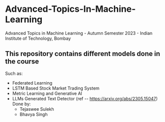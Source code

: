 # Advanced-Topics-In-Machine-Learning
Advanced Topics in Machine Learning - Autumn Semester 2023 - Indian Institute of Technology, Bombay

## This repository contains different models done in the course
Such as:
- Federated Learning
- LSTM Based Stock Market Trading System
- Metric Learning and Generative AI
- LLMs Generated Text Detector (ref -- https://arxiv.org/abs/2305.15047)
    Done by:
    - Tejaswee Sulekh
    - Bhavya Singh
